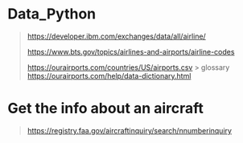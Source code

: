 # Data_Python

>
> https://developer.ibm.com/exchanges/data/all/airline/
>
> https://www.bts.gov/topics/airlines-and-airports/airline-codes
>
> https://ourairports.com/countries/US/airports.csv
    > glossary 
        https://ourairports.com/help/data-dictionary.html


# Get the info about an aircraft

> https://registry.faa.gov/aircraftinquiry/search/nnumberinquiry